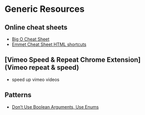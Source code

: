 # Generic Resources

## Online cheat sheets

- [Big O Cheat Sheet](https://www.bigocheatsheet.com/)
- [Emmet Cheat Sheet HTML shortcuts](https://docs.emmet.io/cheat-sheet/)

## [Vimeo Speed & Repeat Chrome Extension](Vimeo repeat & speed)

- speed up vimeo videos

## Patterns

- [Don’t Use Boolean Arguments, Use Enums](https://medium.com/better-programming/dont-use-boolean-arguments-use-enums-c7cd7ab1876a)
